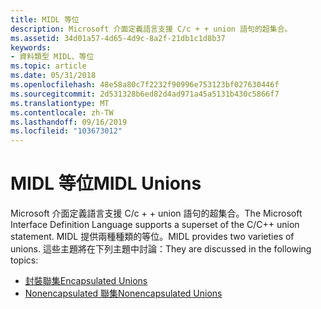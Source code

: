```yaml
---
title: MIDL 等位
description: Microsoft 介面定義語言支援 C/c + + union 語句的超集合。
ms.assetid: 34d01a57-4d65-4d9c-8a2f-21db1c1d8b37
keywords:
- 資料類型 MIDL、等位
ms.topic: article
ms.date: 05/31/2018
ms.openlocfilehash: 48e58a80c7f2232f90996e753123bf027630446f
ms.sourcegitcommit: 2d531328b6ed82d4ad971a45a5131b430c5866f7
ms.translationtype: MT
ms.contentlocale: zh-TW
ms.lasthandoff: 09/16/2019
ms.locfileid: "103673012"
---
```

# <a name="midl-unions"></a><span data-ttu-id="4f5de-104">MIDL 等位</span><span class="sxs-lookup"><span data-stu-id="4f5de-104">MIDL Unions</span></span>

<span data-ttu-id="4f5de-105">Microsoft 介面定義語言支援 C/c + + union 語句的超集合。</span><span class="sxs-lookup"><span data-stu-id="4f5de-105">The Microsoft Interface Definition Language supports a superset of the C/C++ union statement.</span></span> <span data-ttu-id="4f5de-106">MIDL 提供兩種種類的等位。</span><span class="sxs-lookup"><span data-stu-id="4f5de-106">MIDL provides two varieties of unions.</span></span> <span data-ttu-id="4f5de-107">這些主題將在下列主題中討論：</span><span class="sxs-lookup"><span data-stu-id="4f5de-107">They are discussed in the following topics:</span></span>

-   [<span data-ttu-id="4f5de-108">封裝聯集</span><span class="sxs-lookup"><span data-stu-id="4f5de-108">Encapsulated Unions</span></span>](encapsulated-unions.md)
-   [<span data-ttu-id="4f5de-109">Nonencapsulated 聯集</span><span class="sxs-lookup"><span data-stu-id="4f5de-109">Nonencapsulated Unions</span></span>](nonencapsulated-unions.md)

 

 




